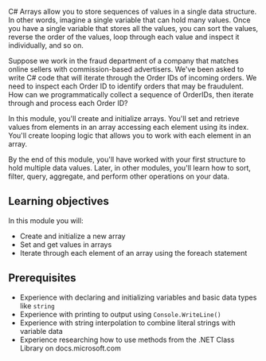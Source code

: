 C# Arrays allow you to store sequences of values in a single data structure.  In other words, imagine a single variable that can hold many values.  Once you have a single variable that stores all the values, you can sort the values, reverse the order of the values, loop through each value and inspect it individually, and so on.

Suppose we work in the fraud department of a company that matches online sellers with commission-based advertisers.  We've been asked to write C# code that will iterate through the Order IDs of incoming orders.  We need to inspect each Order ID to identify orders that may be fraudulent.  How can we programmatically collect a sequence of OrderIDs, then iterate through and process each Order ID?

In this module, you'll create and initialize arrays.  You'll set and retrieve values from elements in an array accessing each element using its index.  You'll create looping logic that allows you to work with each element in an array.

By the end of this module, you'll have worked with your first structure to hold multiple data values.  Later, in other modules, you'll learn how to sort, filter, query, aggregate, and perform other operations on your data.

## Learning objectives

In this module you will:

  - Create and initialize a new array
  - Set and get values in arrays
  - Iterate through each element of an array using the foreach statement

## Prerequisites

  - Experience with declaring and initializing variables and basic data types like `string`
  - Experience with printing to output using `Console.WriteLine()`
  - Experience with string interpolation to combine literal strings with variable data
  - Experience researching how to use methods from the .NET Class Library on docs.microsoft.com
